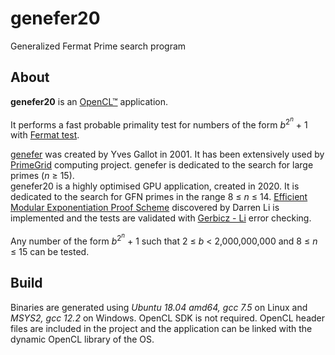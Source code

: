 # genefer20
Generalized Fermat Prime search program

## About

**genefer20** is an [OpenCL™](https://www.khronos.org/opencl/) application.  

It performs a fast probable primality test for numbers of the form *b*<sup>2<sup>*n*</sup></sup> + 1 with [Fermat test](https://en.wikipedia.org/wiki/Fermat_primality_test).  

[genefer](https://github.com/galloty/genefer22) was created by Yves Gallot in 2001. It has been extensively used by [PrimeGrid](https://www.primegrid.com/forum_forum.php?id=75) computing project. genefer is dedicated to the search for large primes (*n* &ge; 15).  
genefer20 is a highly optimised GPU application, created in 2020. It is dedicated to the search for GFN primes in the range 8 &le; *n* &le; 14. [Efficient Modular Exponentiation Proof Scheme](https://arxiv.org/abs/2209.15623) discovered by Darren Li is implemented and the tests are validated with [Gerbicz - Li](https://www.mersenneforum.org/showthread.php?t=22510) error checking.  

Any number of the form *b*<sup>2<sup>*n*</sup></sup> + 1 such that 2 &le; *b* < 2,000,000,000 and 8 &le; *n* &le; 15 can be tested.  

## Build

Binaries are generated using *Ubuntu 18.04 amd64, gcc 7.5* on Linux and *MSYS2, gcc 12.2* on Windows.
OpenCL SDK is not required. OpenCL header files are included in the project and the application can be linked with the dynamic OpenCL library of the OS.
